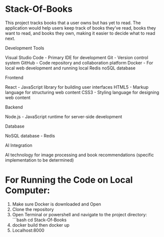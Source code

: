 # Stack-Of-Books
This project tracks books that a user owns but has yet to read. The application would help users keep track of books they’ve read, books they want to read, and books they own, making it easier to decide what to read next.

Development Tools

Visual Studio Code - Primary IDE for development
Git - Version control system
GitHub - Code repository and collaboration platform
Docker - For local web development and running local Redis noSQL database

Frontend

React - JavaScript library for building user interfaces
HTML5 - Markup language for structuring web content
CSS3 - Styling language for designing web content

Backend

Node.js - JavaScript runtime for server-side development

Database

NoSQL database - Redis

AI Integration

AI technology for image processing and book recommendations (specific implementation to be determined)

# For Running the Code on Local Computer: 

1. Make sure Docker is downloaded and Open
2. Clone the repository
3. Open Terminal or powershell and navigate to the project directory: ```bash cd Stack-Of-Books
4. docker build then docker up
5. Localhost:8000
